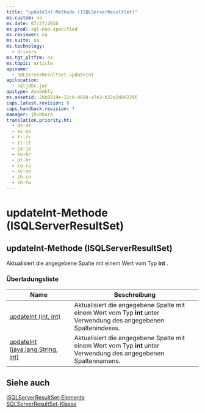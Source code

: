 ```yaml
---
title: "updateInt-Methode (ISQLServerResultSet)"
ms.custom: na
ms.date: 07/27/2016
ms.prod: sql-non-specified
ms.reviewer: na
ms.suite: na
ms.technology: 
  - drivers
ms.tgt_pltfrm: na
ms.topic: article
apiname: 
  - SQLServerResultSet.updateInt
apilocation: 
  - sqljdbc.jar
apitype: Assembly
ms.assetid: 2bb0319e-12cb-4604-a7e3-b22a24b02296
caps.latest.revision: 8
caps.handback.revision: 7
manager: jhubbard
translation.priority.ht: 
  - de-de
  - es-es
  - fr-fr
  - it-it
  - ja-jp
  - ko-kr
  - pt-br
  - ru-ru
  - sv-se
  - zh-cn
  - zh-tw
---
```

# updateInt-Methode (ISQLServerResultSet)
    
## updateInt\-Methode \(ISQLServerResultSet\)  
 Aktualisiert die angegebene Spalte mit einem Wert vom Typ **int** .  
  
### Überladungsliste  
  
|Name|Beschreibung|  
|----------|------------------|  
|[updateInt \(int, int\)](../content/updateInt-Method--int--int-.md)|Aktualisiert die angegebene Spalte mit einem Wert vom Typ **int** unter Verwendung des angegebenen Spaltenindexes.|  
|[updateInt \(java.lang.String, int\)](../content/updateInt-Method--java.lang.String--int-.md)|Aktualisiert die angegebene Spalte mit einem Wert vom Typ **int** unter Verwendung des angegebenen Spaltennamens.|  
  
## Siehe auch  
 [ISQLServerResultSet-Elemente](../content/SQLServerResultSet-Members.md)   
 [SQLServerResultSet-Klasse](../content/SQLServerResultSet-Class.md)  
  
  